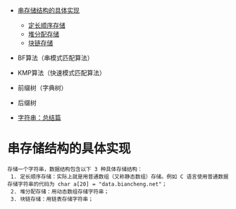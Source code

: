 
* [串存储结构的具体实现](#串存储结构的具体实现)
  * [定长顺序存储](http://data.biancheng.net/view/176.html)
  * [堆分配存储](http://data.biancheng.net/view/177.html)
  * [块链存储](http://data.biancheng.net/view/178.html)
* BF算法（串模式匹配算法）
* KMP算法（快速模式匹配算法）

* 前缀树（字典树） 
* 后缀树
* [字符串：总结篇](https://mp.weixin.qq.com/s/gtycjyDtblmytvBRFlCZJg)


# 串存储结构的具体实现

    存储一个字符串，数据结构包含以下 3 种具体存储结构：
     1. 定长顺序存储：实际上就是用普通数组（又称静态数组）存储。例如 C 语言使用普通数据存储字符串的代码为 char a[20] = "data.biancheng.net"；
     2. 堆分配存储：用动态数组存储字符串；
     3. 块链存储：用链表存储字符串；
